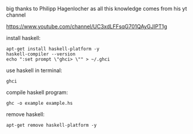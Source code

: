 big thanks to Philipp Hagenlocher as all this knowledge comes from his yt channel

https://www.youtube.com/channel/UC3xdLFFsqG701QAyGJIPT1g

install haskell:
```
apt-get install haskell-platform -y
haskell-compiler --version
echo ":set prompt \"ghci> \"" > ~/.ghci
```
use haskell in terminal:
```
ghci
```
compile haskell program:
```
ghc -o example example.hs
```
remove haskell:
```
apt-get remove haskell-platform -y
```